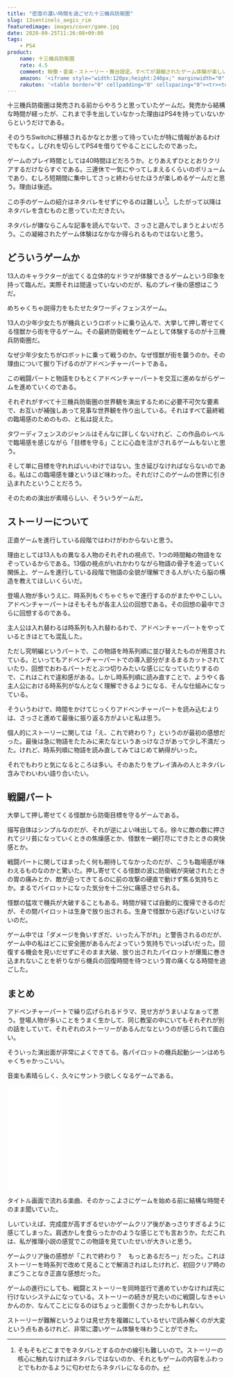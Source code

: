 ```yaml
---
title: "密度の濃い時間を過ごせた十三機兵防衛圏"
slug: 13sentinels_aegis_rim
featuredimage: images/cover/game.jpg
date: 2020-09-25T11:26:08+09:00
tags:
    - PS4
product:
    name: 十三機兵防衛圏
    rate: 4.5
    comment: 映像・音楽・ストーリー・舞台設定。すべてが凝縮されたゲーム体験が楽しい。
    amazon: '<iframe style="width:120px;height:240px;" marginwidth="0" marginheight="0" scrolling="no" frameborder="0" src="//rcm-fe.amazon-adsystem.com/e/cm?lt1=_blank&bc1=000000&IS2=1&bg1=FFFFFF&fc1=000000&lc1=0000FF&t=illusionspace-22&language=ja_JP&o=9&p=8&l=as4&m=amazon&f=ifr&ref=as_ss_li_til&asins=B07VHTKB8P&linkId=d6ce9335f697dbda18fab1e6487203ab"></iframe>'
    rakuten: '<table border="0" cellpadding="0" cellspacing="0"><tr><td><div style="border:1px solid #95a5a6;border-radius:.75rem;background-color:#FFFFFF;width:504px;margin:0px;padding:5px;text-align:center;overflow:hidden;"><table><tr><td style="width:240px"><a href="https://hb.afl.rakuten.co.jp/ichiba/11acbc01.369b1bf6.11acbc02.cabf9fe9/?pc=https%3A%2F%2Fitem.rakuten.co.jp%2Fbook%2F15987984%2F&link_type=picttext&ut=eyJwYWdlIjoiaXRlbSIsInR5cGUiOiJwaWN0dGV4dCIsInNpemUiOiIyNDB4MjQwIiwibmFtIjoxLCJuYW1wIjoicmlnaHQiLCJjb20iOjEsImNvbXAiOiJkb3duIiwicHJpY2UiOjEsImJvciI6MSwiY29sIjoxLCJiYnRuIjoxLCJwcm9kIjowLCJhbXAiOmZhbHNlfQ%3D%3D" target="_blank" rel="nofollow sponsored noopener" style="word-wrap:break-word;"  ><img src="https://hbb.afl.rakuten.co.jp/hgb/11acbc01.369b1bf6.11acbc02.cabf9fe9/?me_id=1213310&item_id=19698630&pc=https%3A%2F%2Fthumbnail.image.rakuten.co.jp%2F%400_mall%2Fbook%2Fcabinet%2F3644%2F4984995903644.jpg%3F_ex%3D240x240&s=240x240&t=picttext" border="0" style="margin:2px" alt="[商品価格に関しましては、リンクが作成された時点と現時点で情報が変更されている場合がございます。]" title="[商品価格に関しましては、リンクが作成された時点と現時点で情報が変更されている場合がございます。]"></a></td><td style="vertical-align:top;width:248px;"><p style="font-size:12px;line-height:1.4em;text-align:left;margin:0px;padding:2px 6px;word-wrap:break-word"><a href="https://hb.afl.rakuten.co.jp/ichiba/11acbc01.369b1bf6.11acbc02.cabf9fe9/?pc=https%3A%2F%2Fitem.rakuten.co.jp%2Fbook%2F15987984%2F&link_type=picttext&ut=eyJwYWdlIjoiaXRlbSIsInR5cGUiOiJwaWN0dGV4dCIsInNpemUiOiIyNDB4MjQwIiwibmFtIjoxLCJuYW1wIjoicmlnaHQiLCJjb20iOjEsImNvbXAiOiJkb3duIiwicHJpY2UiOjEsImJvciI6MSwiY29sIjoxLCJiYnRuIjoxLCJwcm9kIjowLCJhbXAiOmZhbHNlfQ%3D%3D" target="_blank" rel="nofollow sponsored noopener" style="word-wrap:break-word;"  >十三機兵防衛圏 通常版</a><br><span >価格：8396円（税込、送料無料)</span> <span style="color:#BBB">(2020/9/25時点)</span></p><div style="margin:10px;"><a href="https://hb.afl.rakuten.co.jp/ichiba/11acbc01.369b1bf6.11acbc02.cabf9fe9/?pc=https%3A%2F%2Fitem.rakuten.co.jp%2Fbook%2F15987984%2F&link_type=picttext&ut=eyJwYWdlIjoiaXRlbSIsInR5cGUiOiJwaWN0dGV4dCIsInNpemUiOiIyNDB4MjQwIiwibmFtIjoxLCJuYW1wIjoicmlnaHQiLCJjb20iOjEsImNvbXAiOiJkb3duIiwicHJpY2UiOjEsImJvciI6MSwiY29sIjoxLCJiYnRuIjoxLCJwcm9kIjowLCJhbXAiOmZhbHNlfQ%3D%3D" target="_blank" rel="nofollow sponsored noopener" style="word-wrap:break-word;"  ><img src="https://static.affiliate.rakuten.co.jp/makelink/rl.svg" style="float:left;max-height:27px;width:auto;margin-top:0"></a><a href="https://hb.afl.rakuten.co.jp/ichiba/11acbc01.369b1bf6.11acbc02.cabf9fe9/?pc=https%3A%2F%2Fitem.rakuten.co.jp%2Fbook%2F15987984%2F%3Fscid%3Daf_pc_bbtn&link_type=picttext&ut=eyJwYWdlIjoiaXRlbSIsInR5cGUiOiJwaWN0dGV4dCIsInNpemUiOiIyNDB4MjQwIiwibmFtIjoxLCJuYW1wIjoicmlnaHQiLCJjb20iOjEsImNvbXAiOiJkb3duIiwicHJpY2UiOjEsImJvciI6MSwiY29sIjoxLCJiYnRuIjoxLCJwcm9kIjowLCJhbXAiOmZhbHNlfQ==" target="_blank" rel="nofollow sponsored noopener" style="word-wrap:break-word;"  ><div style="float:right;width:41%;height:27px;background-color:#bf0000;color:#fff!important;font-size:12px;font-weight:500;line-height:27px;margin-left:1px;padding: 0 12px;border-radius:16px;cursor:pointer;text-align:center;">楽天で購入</div></a></div></td></tr></table></div><br><p style="color:#000000;font-size:12px;line-height:1.4em;margin:5px;word-wrap:break-word"></p></td></tr></table>'
---
```


十三機兵防衛圏は発売される前からやろうと思っていたゲームだ。発売から結構な時間が経ったが、これまで手を出していなかった理由はPS4を持っていないからというだけである。

そのうちSwitchに移植されるかなとか思って待っていたが特に情報があるわけでもなく。しびれを切らしてPS4を借りてやることにしたのであった。

ゲームのプレイ時間としては40時間ほどだろうか。とりあえずひととおりクリアするだけならすぐである。三連休で一気にやってしまえるくらいのボリュームであり、むしろ短期間に集中してさっと終わらせたほうが楽しめるゲームだと思う。理由は後述。

この手のゲームの紹介はネタバレをせずにやるのは難しい[^1]。したがって以降はネタバレを含むものと思っていただきたい。

ネタバレが嫌ならこんな記事を読んでないで、さっさと遊んでしまうとよいだろう。この凝縮されたゲーム体験はなかなか得られるものではないと思う。

<!--more-->

## どういうゲームか

13人のキャラクターが出てくる立体的なドラマが体験できるゲームという印象を持って臨んだ。実際それは間違っていないのだが、私のプレイ後の感想はこうだ。

めちゃくちゃ説得力をもたせたタワーディフェンスゲーム。

13人の少年少女たちが機兵というロボットに乗り込んで、大挙して押し寄せてくる怪獣から街を守るゲーム。その最終防衛戦をゲームとして体験するのが十三機兵防衛圏だ。

なぜ少年少女たちがロボットに乗って戦うのか。なぜ怪獣が街を襲うのか。その理由について掘り下げるのがアドベンチャーパートである。

この戦闘パートと物語をひもとくアドベンチャーパートを交互に進めながらゲームを進めていくのである。

それぞれがすべて十三機兵防衛圏の世界観を演出するために必要不可欠な要素で、お互いが補強しあって見事な世界観を作り出している。それはすべて最終戦の臨場感のためのもの、と私は捉えた。

タワーディフェンスのジャンルはそんなに詳しくないけれど、この作品のレベルで臨場感を感じながら「目標を守る」ことに心血を注がされるゲームもないと思う。

そして単に目標を守れればいいわけではない。生き延びなければならないのである。私はこの臨場感を嫌というほど味わった。それだけこのゲームの世界に引き込まれたということだろう。

そのための演出が素晴らしい、そういうゲームだ。

## ストーリーについて

正直ゲームを進行している段階ではわけがわからないと思う。

理由としては13人もの異なる人物のそれぞれの視点で、1つの時間軸の物語をなぞっているからである。13個の視点がいれかわりながら物語の骨子を追っていく関係上、ゲームを進行している段階で物語の全貌が理解できる人がいたら脳の構造を教えてほしいくらいだ。

登場人物が多いうえに、時系列もぐちゃぐちゃで進行するのがまたややこしい。アドベンチャーパートはそもそもが各主人公の回想である。その回想の最中でさらに回想するのである。

主人公は入れ替わるは時系列も入れ替わるわで、アドベンチャーパートをやっているときはとても混乱した。

ただし究明編というパートで、この物語を時系列順に並び替えたものが用意されている。といってもアドベンチャーパートでの導入部分がまるまるカットされていたり、回想でおわるパートだとぶつ切りみたいな感じになっていたりするので、これはこれで違和感がある。しかし時系列順に読み直すことで、ようやく各主人公における時系列がなんとなく理解できるようになる、そんな仕組みになっている。

そういうわけで、時間をかけてじっくりアドベンチャーパートを読み込むよりは、さっさと進めて最後に振り返る方がよいと私は思う。

個人的にストーリーに関しては「え、これで終わり？」というのが最初の感想だった。最後は急に物語をたたみに来たなというあっけなさがあって少し不満だった。けれど、時系列順に物語を読み直してみてはじめて納得がいった。

それでもわりと気になるところは多い。そのあたりをプレイ済みの人とネタバレ含みでわいわい語り合いたい。

## 戦闘パート

大挙して押し寄せてくる怪獣から防衛目標を守るゲームである。

描写自体はシンプルなのだが、それが逆によい味出してる。徐々に敵の数に押されてジリ貧になっていくときの焦燥感とか、怪獣を一網打尽にできたときの爽快感とか。

戦闘パートに関してはまったく何も期待してなかったのだが、こうも臨場感が味わえるものなのかと驚いた。押し寄せてくる怪獣の波に防衛戦が突破されたときの胃の痛みとか、敵が迫ってきてるのに前の攻撃の硬直で動けず焦る気持ちとか。まるでパイロットになった気分を十二分に痛感させられる。

怪獣の猛攻で機兵が大破することもある。時間が経てば自動的に復帰できるのだが、その間パイロットは生身で放り出される。生身で怪獣から逃げないといけないのだ。

ゲーム中では「ダメージを負いすぎだ、いったん下がれ」と警告されるのだが、ゲーム中の私はどこに安全圏があるんだよっていう気持ちでいっぱいだった。回復する機会を見いだせずにそのまま大破、放り出されたパイロットが爆風に巻き込まれないことを祈りながら機兵の回復時間を待つという胃の痛くなる時間を過ごした。

## まとめ

アドベンチャーパートで繰り広げられるドラマ、見せ方がうまいよなぁって思う。登場人物が多いことをうまく生かして、同じ教室の中にいてもそれぞれが別の話をしていて、それぞれのストーリーがあるんだなというのが感じられて面白い。

そういった演出面が非常によくできてる。各パイロットの機兵起動シーンはめちゃくちゃかっこいい。

音楽も素晴らしく、久々にサントラ欲しくなるゲームである。

<iframe style="width:120px;height:240px;" marginwidth="0" marginheight="0" scrolling="no" frameborder="0" src="//rcm-fe.amazon-adsystem.com/e/cm?lt1=_blank&bc1=000000&IS2=1&bg1=FFFFFF&fc1=000000&lc1=0000FF&t=illusionspace-22&language=ja_JP&o=9&p=8&l=as4&m=amazon&f=ifr&ref=as_ss_li_til&asins=B084SRRDWT&linkId=207d899b22c44c0bfceae0dac2225488"></iframe>

タイトル画面で流れる楽曲、そのかっこよさにゲームを始める前に結構な時間そのまま聞いていた。

しいていえば、完成度が高すぎるせいかゲームクリア後があっさりすぎるように感じてしまった。肩透かしを食らったかのような感じとでも言おうか。ただこれは、私が推理小説の感覚でこの物語を見ていたせいが大きいと思う。

ゲームクリア後の感想が「これで終わり？　もっとあるだろー」だった。これはストーリーを時系列で改めて見ることで解消されはしたけれど、初回クリア時のまごうことなき正直な感想だった。

ゲームの進行にしても、戦闘とストーリーを同時並行で進めていかなければ先に行けないシステムになっている。ストーリーの続きが見たいのに戦闘しなきゃいかんのか、なんてことになるのはちょっと面倒くさかったかもしれない。

ストーリーが難解というよりは見せ方を複雑にしているせいで読み解くのが大変という点もあるけれど、非常に濃いゲーム体験を味わうことができた。

[^1]: そもそもどこまでをネタバレとするのかの線引も難しいので。ストーリーの核心に触れなければネタバレではないのか、それともゲームの内容をふわっとでもわかるように匂わせたらネタバレになるのか。